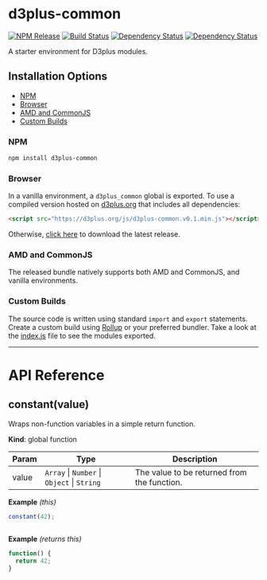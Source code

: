 # d3plus-common

[![NPM Release](http://img.shields.io/npm/v/d3plus-common.svg?style=flat-square)](https://www.npmjs.org/package/d3plus-common)
[![Build Status](https://travis-ci.org/d3plus/d3plus-common.svg?branch=master)](https://travis-ci.org/d3plus/d3plus-common)
[![Dependency Status](http://img.shields.io/david/d3plus/d3plus-common.svg?style=flat-square)](https://david-dm.org/d3plus/d3plus-common)
[![Dependency Status](http://img.shields.io/david/dev/d3plus/d3plus-common.svg?style=flat-square)](https://david-dm.org/d3plus/d3plus-common#info=devDependencies)

A starter environment for D3plus modules.

## Installation Options

* [NPM](#install.npm)
* [Browser](#install.browser)
* [AMD and CommonJS](#install.amd)
* [Custom Builds](#install.custom)

<a name="install.npm"></a>
### NPM
```sh
npm install d3plus-common
```

<a name="install.browser"></a>
### Browser
In a vanilla environment, a `d3plus_common` global is exported. To use a compiled version hosted on [d3plus.org](https://d3plus.org) that includes all dependencies:

```html
<script src="https://d3plus.org/js/d3plus-common.v0.1.min.js"></script>
```

Otherwise, [click here](https://github.com/d3plus/d3plus-common/releases/latest) to download the latest release.

<a name="install.amd"></a>
### AMD and CommonJS
The released bundle natively supports both AMD and CommonJS, and vanilla environments.

<a name="install.custom"></a>
### Custom Builds
The source code is written using standard `import` and `export` statements. Create a custom build using [Rollup](https://github.com/rollup/rollup) or your preferred bundler. Take a look at the [index.js](https://github.com/d3plus/d3plus-common/blob/master/index.js) file to see the modules exported.

---

# API Reference
<a name="constant"></a>

## constant(value)
Wraps non-function variables in a simple return function.

**Kind**: global function  

| Param | Type | Description |
| --- | --- | --- |
| value | <code>Array</code> &#124; <code>Number</code> &#124; <code>Object</code> &#124; <code>String</code> | The value to be returned from the function. |

**Example** *(this)*  
```js
constant(42);
    
```
**Example** *(returns this)*  
```js
function() {
  return 42;
}
```
